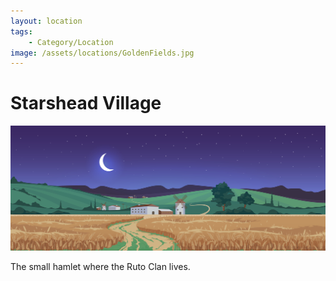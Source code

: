 ```yaml
---
layout: location
tags:
    - Category/Location
image: /assets/locations/GoldenFields.jpg
---
```


# Starshead Village

![Golden Fields](/assets/locations/Goldenfields.jpg)

The small hamlet where the Ruto Clan lives.
